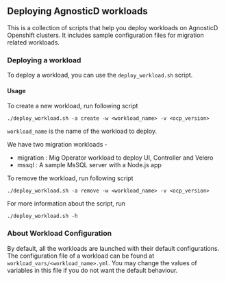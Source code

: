 ## Deploying AgnosticD workloads

This is a collection of scripts that help you deploy workloads on AgnosticD Openshift clusters. It includes sample configuration files for migration related workloads.

### Deploying a workload

To deploy a workload, you can use the `deploy_workload.sh` script.

#### Usage

To create a new workload, run following script 

```
./deploy_workload.sh -a create -w <workload_name> -v <ocp_version>
```

`workload_name` is the name of the workload to deploy. 

We have two migration workloads -

* migration : Mig Operator workload to deploy UI, Controller and Velero
* mssql : A sample MsSQL server with a Node.js app 

To remove the workload, run following script

```
./deploy_workload.sh -a remove -w <workload_name> -v <ocp_version> 
```

For more information about the script, run 

```
./deploy_workload.sh -h
```

### About Workload Configuration

By default, all the workloads are launched with their default configurations. The configuration file of a workload can be found at `workload_vars/<workload_name>.yml`. You may change the values of variables in this file if you do not want the default behaviour.


